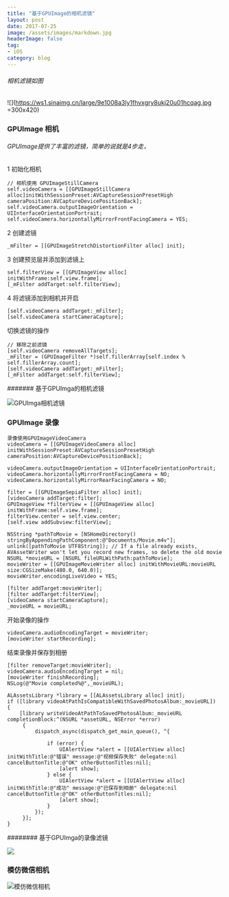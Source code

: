 ```yaml
---
title: "基于GPUImage的相机滤镜"
layout: post
date: 2017-07-25
image: /assets/images/markdown.jpg
headerImage: false
tag:
- iOS
category: blog
---
```





###### 相机滤镜如图

![](https://ws1.sinaimg.cn/large/9e1008a3ly1fhvxgry8ukj20u01hcqag.jpg =300x420)



### GPUImage 相机

###### GPUImage提供了丰富的滤镜，简单的说就是4步走，

1 初始化相机
	
	// 相机使用 GPUImageStillCamera
	self.videoCamera = [[GPUImageStillCamera alloc]initWithSessionPreset:AVCaptureSessionPresetHigh cameraPosition:AVCaptureDevicePositionBack];
    self.videoCamera.outputImageOrientation = UIInterfaceOrientationPortrait;
    self.videoCamera.horizontallyMirrorFrontFacingCamera = YES;
	

2 创建滤镜

	_mFilter = [[GPUImageStretchDistortionFilter alloc] init];

3 创建预览层并添加到滤镜上

	self.filterView = [[GPUImageView alloc] initWithFrame:self.view.frame];
	[_mFilter addTarget:self.filterView];

4 将滤镜添加到相机并开启

	[self.videoCamera addTarget:_mFilter];
	[self.videoCamera startCameraCapture];
	

切换滤镜的操作
	
	// 移除之前滤镜
	[self.videoCamera removeAllTargets];
    _mFilter = (GPUImageFilter *)self.fillerArray[self.index % self.fillerArray.count];
    [self.videoCamera addTarget:_mFilter];
    [_mFilter addTarget:self.filterView];
    
    
####### 基于GPUImga的相机滤镜

![GPUImga相机滤镜](https://ws1.sinaimg.cn/large/9e1008a3ly1fhvxinhp0og209o0h0e86.gif)



### GPUImage 录像

	录像使用GPUImageVideoCamera
	videoCamera = [[GPUImageVideoCamera alloc] initWithSessionPreset:AVCaptureSessionPresetHigh cameraPosition:AVCaptureDevicePositionBack];
    
    videoCamera.outputImageOrientation = UIInterfaceOrientationPortrait;
    videoCamera.horizontallyMirrorFrontFacingCamera = NO;
    videoCamera.horizontallyMirrorRearFacingCamera = NO;
    
    filter = [[GPUImageSepiaFilter alloc] init];
    [videoCamera addTarget:filter];
    GPUImageView *filterView = [[GPUImageView alloc] initWithFrame:self.view.frame];
    filterView.center = self.view.center;
    [self.view addSubview:filterView];
    
    NSString *pathToMovie = [NSHomeDirectory() stringByAppendingPathComponent:@"Documents/Movie.m4v"];
    unlink([pathToMovie UTF8String]); // If a file already exists, AVAssetWriter won't let you record new frames, so delete the old movie
    NSURL *movieURL = [NSURL fileURLWithPath:pathToMovie];
    movieWriter = [[GPUImageMovieWriter alloc] initWithMovieURL:movieURL size:CGSizeMake(480.0, 640.0)];
    movieWriter.encodingLiveVideo = YES;
    
    [filter addTarget:movieWriter];
    [filter addTarget:filterView];
    [videoCamera startCameraCapture];
    _movieURL = movieURL;
    
开始录像的操作

	videoCamera.audioEncodingTarget = movieWriter;
    [movieWriter startRecording];


结束录像并保存到相册

	[filter removeTarget:movieWriter];
    videoCamera.audioEncodingTarget = nil;
    [movieWriter finishRecording];
    NSLog(@"Movie completed%@",_movieURL);
    
    ALAssetsLibrary *library = [[ALAssetsLibrary alloc] init];
    if ([library videoAtPathIsCompatibleWithSavedPhotosAlbum:_movieURL])
    {
        [library writeVideoAtPathToSavedPhotosAlbum:_movieURL completionBlock:^(NSURL *assetURL, NSError *error)
         {
             dispatch_async(dispatch_get_main_queue(), ^{
                 
                 if (error) {
                     UIAlertView *alert = [[UIAlertView alloc] initWithTitle:@"错误" message:@"视频保存失败" delegate:nil cancelButtonTitle:@"OK" otherButtonTitles:nil];
                     [alert show];
                 } else {
                     UIAlertView *alert = [[UIAlertView alloc] initWithTitle:@"成功" message:@"已保存到相册" delegate:nil cancelButtonTitle:@"OK" otherButtonTitles:nil];
                     [alert show];
                 }
             });
         }];
    }
    
######## 基于GPUImga的录像滤镜

![](https://ws1.sinaimg.cn/large/9e1008a3ly1fhvxjo9v3sg209o0h0kjp.gif)


### 模仿微信相机
![模仿微信相机](https://ws1.sinaimg.cn/large/9e1008a3ly1fhvxht8p2wg209o0h07wo.gif)












